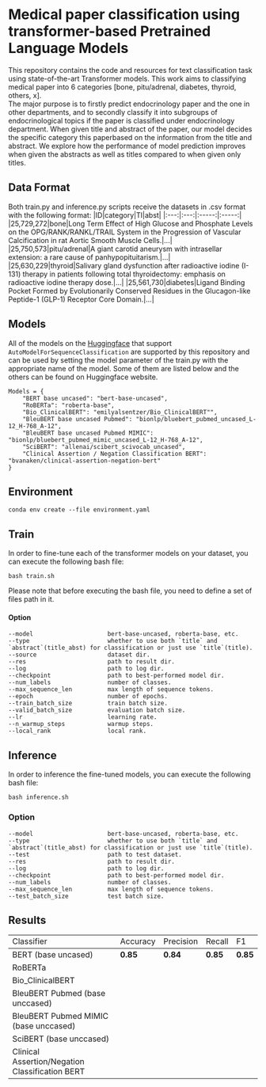 # Medical paper classification using transformer-based Pretrained Language Models
This repository contains the code and resources for text classification task using state-of-the-art Transformer models. This work aims to classifying medical paper into 6 categories [bone, pitu/adrenal, diabetes, thyroid, others, x].     
The major purpose is to firstly predict endocrinology paper and the one in other departments, and to secondly classify it into subgroups of endocrinological topics if the paper is  classified under endocrinology department. When given title and abstract of the paper, our model decides the specific category this paperbased on the information from the title and abstract. We explore how the performance of model prediction improves when given the abstracts as well as titles compared to when given only titles. 

## Data Format
Both train.py and inference.py scripts receive the datasets in .csv format with the following format:
|ID|category|TI|abst|
|:---:|:---:|:-----:|:-----:|
|25,729,272|bone|Long Term Effect of High Glucose and Phosphate Levels on the OPG/RANK/RANKL/TRAIL System in the Progression of Vascular Calcification in rat Aortic Smooth Muscle Cells.|...|
|25,750,573|pitu/adrenal|A giant carotid aneurysm with intrasellar extension: a rare cause of panhypopituitarism.|...|
|25,630,229|thyroid|Salivary gland dysfunction after radioactive iodine (I-131) therapy in patients following total thyroidectomy: emphasis on radioactive iodine therapy dose.|...|
|25,561,730|diabetes|Ligand Binding Pocket Formed by Evolutionarily Conserved Residues in the Glucagon-like Peptide-1 (GLP-1) Receptor Core Domain.|...|

## Models
All of the models on the [Huggingface](https://huggingface.co/transformers) that support `AutoModelForSequenceClassification` are supported by this repository and can be used by setting the model parameter of the train.py with the appropriate name of the model. Some of them are listed below and the others can be found on Huggingface website.
```
Models = {
    "BERT base uncased": "bert-base-uncased",
    "RoBERTa": "roberta-base",
    "Bio_ClinicalBERT": "emilyalsentzer/Bio_ClinicalBERT"",
    "BleuBERT base uncased Pubmed": "bionlp/bluebert_pubmed_uncased_L-12_H-768_A-12",
    "BleuBERT base uncased Pubmed MIMIC": "bionlp/bluebert_pubmed_mimic_uncased_L-12_H-768_A-12",
    "SciBERT": "allenai/scibert_scivocab_uncased",
    "Clinical Assertion / Negation Classification BERT": "bvanaken/clinical-assertion-negation-bert"
}
```

## Environment
```shell
conda env create --file environment.yaml
```

## Train
In order to fine-tune each of the transformer models on your dataset, you can execute the following bash file:
```shell
bash train.sh
```
Please note that before executing the bash file, you need to define a set of files path in it.

#### Option
```
--model                     bert-base-uncased, roberta-base, etc.
--type                      whether to use both `title` and `abstract`(title_abst) for classification or just use `title`(title).
--source                    dataset dir.
--res                       path to result dir.
--log                       path to log dir.
--checkpoint                path to best-performed model dir.
--num_labels                number of classes.
--max_sequence_len          max length of sequence tokens.
--epoch                     number of epochs.
--train_batch_size          train batch size.
--valid_batch_size          evaluation batch size.
--lr                        learning rate.
--n_warmup_steps            warmup steps.
--local_rank                local rank.
```
## Inference
In order to inference the fine-tuned models, you can execute the following bash file:
```shell
bash inference.sh
```

### Option
```
--model                     bert-base-uncased, roberta-base, etc.
--type                      whether to use both `title` and `abstract`(title_abst) for classification or just use `title`(title).
--test                      path to test dataset.
--res                       path to result dir.
--log                       path to log dir.
--checkpoint                path to best-performed model dir.
--num_labels                number of classes.
--max_sequence_len          max length of sequence tokens.
--test_batch_size           test batch size.
```

## Results
<table class="tg">
  <tr>
    <td class="tg-fymr" rowspan="2">Classifier</th>
    <td class="tg-fymr" rowspan="2">Accuracy</th>
    <td class="tg-fymr" rowspan="2">Precision</th>
    <td class="tg-fymr" rowspan="2">Recall</th>
    <td class="tg-fymr" rowspan="2">F1</th>
  </tr>
<tbody>
  <tr>
    <td class="tg-xnov">BERT (base uncased)</td>
    <td class="tg-oyjm"><b> 0.85 </td>
    <td class="tg-oyjm"><b> 0.84 </td>
    <td class="tg-oyjm"><b> 0.85 </td>
    <td class="tg-oyjm"><b> 0.85 </td>
  </tr>
  <tr>
    <td class="tg-xnov">RoBERTa</td>
    <td class="tg-xnov"> </td>
    <td class="tg-xnov"> </td>
    <td class="tg-xnov"> </td>
    <td class="tg-xnov"> </td>
  </tr>
  <tr>
    <td class="tg-xnov">Bio_ClinicalBERT</td>
    <td class="tg-xnov"> </td>
    <td class="tg-xnov"> </td>
    <td class="tg-xnov"> </td>
    <td class="tg-xnov"> </td>
  </tr>
  <tr>
    <td class="tg-xnov">BleuBERT Pubmed (base unccased)</td>
    <td class="tg-xnov"> </td>
    <td class="tg-xnov"> </td>
    <td class="tg-xnov"> </td>
    <td class="tg-xnov"> </td>
  </tr>
  <tr>
    <td class="tg-xnov">BleuBERT Pubmed MIMIC (base unccased)</td>
    <td class="tg-xnov"> </td>
    <td class="tg-xnov"> </td>
    <td class="tg-xnov"> </td>
    <td class="tg-xnov"> </td>
  </tr>
  <tr>
    <td class="tg-xnov">SciBERT (base unccased)</td>
    <td class="tg-xnov"> </td>
    <td class="tg-xnov"> </td>
    <td class="tg-xnov"> </td>
    <td class="tg-xnov"> </td>
  </tr>
    <tr>
    <td class="tg-xnov">Clinical Assertion/Negation Classification BERT</td>
    <td class="tg-xnov"> </td>
    <td class="tg-xnov"> </td>
    <td class="tg-xnov"> </td>
    <td class="tg-xnov"> </td>
  </tr>
</tbody>
</table>

